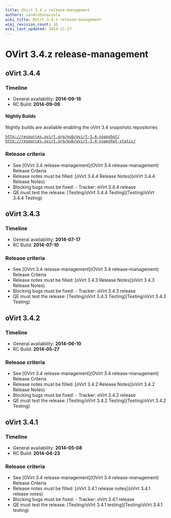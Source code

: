 ```yaml
---
title: OVirt 3.4.z release-management
authors: sandrobonazzola
wiki_title: OVirt 3.4.z release-management
wiki_revision_count: 16
wiki_last_updated: 2014-11-27
---
```


# OVirt 3.4.z release-management

## oVirt 3.4.4

### Timeline

*   General availability: **2014-09-16**
*   RC Build: **2014-09-09**

#### Nightly Builds

Nightly builds are available enabling the oVirt 3.4 snapshots repositories

[`http://resources.ovirt.org/pub/ovirt-3.4-snapshot/`](http://resources.ovirt.org/pub/ovirt-3.4-snapshot/)
[`http://resources.ovirt.org/pub/ovirt-3.4-snapshot-static/`](http://resources.ovirt.org/pub/ovirt-3.4-snapshot-static/)

### Release criteria

*   See [OVirt 3.4 release-management](OVirt 3.4 release-management) Release Criteria
*   Release notes must be filled: [oVirt 3.4.4 Release Notes](oVirt 3.4.4 Release Notes)
*   Blocking bugs must be fixed:  - Tracker: oVirt 3.4.4 release
*   QE must test the release: [Testing/oVirt 3.4.4 Testing](Testing/oVirt 3.4.4 Testing)

## oVirt 3.4.3

### Timeline

*   General availability: **2014-07-17**
*   RC Build: **2014-07-10**

### Release criteria

*   See [OVirt 3.4 release-management](OVirt 3.4 release-management) Release Criteria
*   Release notes must be filled: [oVirt 3.4.3 Release Notes](oVirt 3.4.3 Release Notes)
*   Blocking bugs must be fixed:  - Tracker: oVirt 3.4.3 release
*   QE must test the release: [Testing/oVirt 3.4.3 Testing](Testing/oVirt 3.4.3 Testing)

## oVirt 3.4.2

### Timeline

*   General availability: **2014-06-10**
*   RC Build: **2014-05-27**

### Release criteria

*   See [OVirt 3.4 release-management](OVirt 3.4 release-management) Release Criteria
*   Release notes must be filled: [oVirt 3.4.2 Release Notes](oVirt 3.4.2 Release Notes)
*   Blocking bugs must be fixed:  - Tracker: oVirt 3.4.2 release
*   QE must test the release: [Testing/oVirt 3.4.2 Testing](Testing/oVirt 3.4.2 Testing)

## oVirt 3.4.1

### Timeline

*   General availability: **2014-05-08**
*   RC Build: **2014-04-23**

### Release criteria

*   See [OVirt 3.4 release-management](OVirt 3.4 release-management) Release Criteria
*   Release notes must be filled: [oVirt 3.4.1 release notes](oVirt 3.4.1 release notes)
*   Blocking bugs must be fixed:  - Tracker: oVirt 3.4.1 release
*   QE must test the release: [Testing/oVirt 3.4.1 testing](Testing/oVirt 3.4.1 testing)
